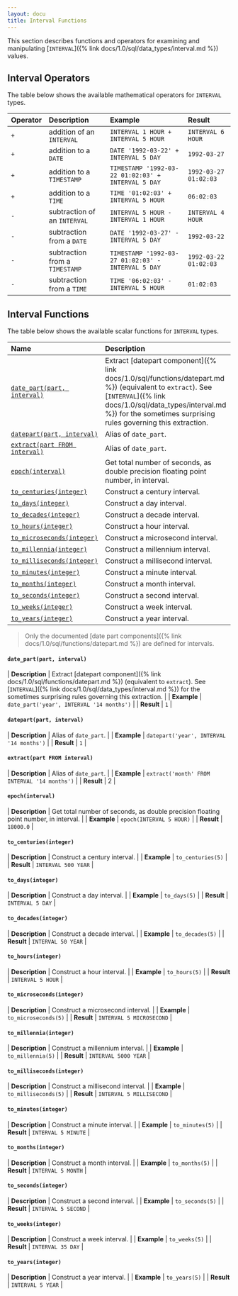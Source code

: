 ```yaml
---
layout: docu
title: Interval Functions
---
```


<!-- markdownlint-disable MD001 -->

This section describes functions and operators for examining and manipulating [`INTERVAL`]({% link docs/1.0/sql/data_types/interval.md %}) values.

## Interval Operators

The table below shows the available mathematical operators for `INTERVAL` types.

| Operator | Description | Example | Result |
|:-|:--|:----|:--|
| `+` | addition of an `INTERVAL` | `INTERVAL 1 HOUR + INTERVAL 5 HOUR` | `INTERVAL 6 HOUR` |
| `+` | addition to a `DATE` | `DATE '1992-03-22' + INTERVAL 5 DAY` | `1992-03-27` |
| `+` | addition to a `TIMESTAMP` | `TIMESTAMP '1992-03-22 01:02:03' + INTERVAL 5 DAY` | `1992-03-27 01:02:03` |
| `+` | addition to a `TIME` | `TIME '01:02:03' + INTERVAL 5 HOUR` | `06:02:03` |
| `-` | subtraction of an `INTERVAL` | `INTERVAL 5 HOUR - INTERVAL 1 HOUR` | `INTERVAL 4 HOUR` |
| `-` | subtraction from a `DATE` | `DATE '1992-03-27' - INTERVAL 5 DAY` | `1992-03-22` |
| `-` | subtraction from a `TIMESTAMP` | `TIMESTAMP '1992-03-27 01:02:03' - INTERVAL 5 DAY` | `1992-03-22 01:02:03` |
| `-` | subtraction from a `TIME` | `TIME '06:02:03' - INTERVAL 5 HOUR` | `01:02:03` |

## Interval Functions

The table below shows the available scalar functions for `INTERVAL` types.

| Name | Description |
|:--|:-------|
| [`date_part(part, interval)`](#date_partpart-interval) | Extract [datepart component]({% link docs/1.0/sql/functions/datepart.md %}) (equivalent to `extract`). See [`INTERVAL`]({% link docs/1.0/sql/data_types/interval.md %}) for the sometimes surprising rules governing this extraction. |
| [`datepart(part, interval)`](#datepartpart-interval) | Alias of `date_part`. |
| [`extract(part FROM interval)`](#extractpart-from-interval) | Alias of `date_part`. |
| [`epoch(interval)`](#epochinterval) | Get total number of seconds, as double precision floating point number, in interval. |
| [`to_centuries(integer)`](#to_centuriesinteger) | Construct a century interval. |
| [`to_days(integer)`](#to_daysinteger) | Construct a day interval. |
| [`to_decades(integer)`](#to_decadesinteger) | Construct a decade interval. |
| [`to_hours(integer)`](#to_hoursinteger) | Construct a hour interval. |
| [`to_microseconds(integer)`](#to_microsecondsinteger) | Construct a microsecond interval. |
| [`to_millennia(integer)`](#to_millenniainteger) | Construct a millennium interval. |
| [`to_milliseconds(integer)`](#to_millisecondsinteger) | Construct a millisecond interval. |
| [`to_minutes(integer)`](#to_minutesinteger) | Construct a minute interval. |
| [`to_months(integer)`](#to_monthsinteger) | Construct a month interval. |
| [`to_seconds(integer)`](#to_secondsinteger) | Construct a second interval. |
| [`to_weeks(integer)`](#to_weeksinteger) | Construct a week interval. |
| [`to_years(integer)`](#to_yearsinteger) | Construct a year interval. |

> Only the documented [date part components]({% link docs/1.0/sql/functions/datepart.md %}) are defined for intervals.

#### `date_part(part, interval)`

<div class="nostroke_table"></div>

| **Description** | Extract [datepart component]({% link docs/1.0/sql/functions/datepart.md %}) (equivalent to `extract`). See [`INTERVAL`]({% link docs/1.0/sql/data_types/interval.md %}) for the sometimes surprising rules governing this extraction. |
| **Example** | `date_part('year', INTERVAL '14 months')` |
| **Result** | `1` |

#### `datepart(part, interval)`

<div class="nostroke_table"></div>

| **Description** | Alias of `date_part`. |
| **Example** | `datepart('year', INTERVAL '14 months')` |
| **Result** | `1` |

#### `extract(part FROM interval)`

<div class="nostroke_table"></div>

| **Description** | Alias of `date_part`. |
| **Example** | `extract('month' FROM INTERVAL '14 months')` |
| **Result** | 2 |

#### `epoch(interval)`

<div class="nostroke_table"></div>

| **Description** | Get total number of seconds, as double precision floating point number, in interval. |
| **Example** | `epoch(INTERVAL 5 HOUR)` |
| **Result** | `18000.0` |

#### `to_centuries(integer)`

<div class="nostroke_table"></div>

| **Description** | Construct a century interval. |
| **Example** | `to_centuries(5)` |
| **Result** | `INTERVAL 500 YEAR` |

#### `to_days(integer)`

<div class="nostroke_table"></div>

| **Description** | Construct a day interval. |
| **Example** | `to_days(5)` |
| **Result** | `INTERVAL 5 DAY` |

#### `to_decades(integer)`

<div class="nostroke_table"></div>

| **Description** | Construct a decade interval. |
| **Example** | `to_decades(5)` |
| **Result** | `INTERVAL 50 YEAR` |

#### `to_hours(integer)`

<div class="nostroke_table"></div>

| **Description** | Construct a hour interval. |
| **Example** | `to_hours(5)` |
| **Result** | `INTERVAL 5 HOUR` |

#### `to_microseconds(integer)`

<div class="nostroke_table"></div>

| **Description** | Construct a microsecond interval. |
| **Example** | `to_microseconds(5)` |
| **Result** | `INTERVAL 5 MICROSECOND` |

#### `to_millennia(integer)`

<div class="nostroke_table"></div>

| **Description** | Construct a millennium interval. |
| **Example** | `to_millennia(5)` |
| **Result** | `INTERVAL 5000 YEAR` |

#### `to_milliseconds(integer)`

<div class="nostroke_table"></div>

| **Description** | Construct a millisecond interval. |
| **Example** | `to_milliseconds(5)` |
| **Result** | `INTERVAL 5 MILLISECOND` |

#### `to_minutes(integer)`

<div class="nostroke_table"></div>

| **Description** | Construct a minute interval. |
| **Example** | `to_minutes(5)` |
| **Result** | `INTERVAL 5 MINUTE` |

#### `to_months(integer)`

<div class="nostroke_table"></div>

| **Description** | Construct a month interval. |
| **Example** | `to_months(5)` |
| **Result** | `INTERVAL 5 MONTH` |

#### `to_seconds(integer)`

<div class="nostroke_table"></div>

| **Description** | Construct a second interval. |
| **Example** | `to_seconds(5)` |
| **Result** | `INTERVAL 5 SECOND` |

#### `to_weeks(integer)`

<div class="nostroke_table"></div>

| **Description** | Construct a week interval. |
| **Example** | `to_weeks(5)` |
| **Result** | `INTERVAL 35 DAY` |

#### `to_years(integer)`

<div class="nostroke_table"></div>

| **Description** | Construct a year interval. |
| **Example** | `to_years(5)` |
| **Result** | `INTERVAL 5 YEAR` |